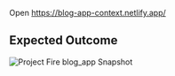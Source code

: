 
Open https://blog-app-context.netlify.app/

## Expected Outcome

![Project Fire blog_app Snapshot](movie-app.gif)
